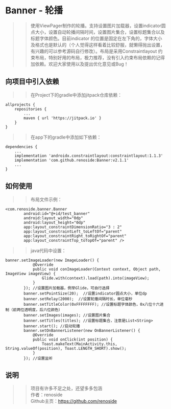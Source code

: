 # Banner - 轮播
>> 使用ViewPager制作的轮播。支持设置图片加载器，设置indicator圆点大小，设置自动轮播间隔时间，设置图片集合，设置标题集合以及标题字体颜色。目前indicator
的位置是固定在左下角的，字体大小及格式也是默认的（个人觉得这样看着比较舒服，就懒得抛出设置，有兴趣的可以参考源码自行修改）。布局是采用Constraintlayout
约束布局，特别好用的布局，极力推荐，没有引入约束布局依赖的记得加依赖。欢迎大家使用以及提出优化意见或Bug！
## 向项目中引入依赖
>> 在Project下的gradle中添加jitpack仓库依赖：
```
allprojects {
    repositories {
        ...
        maven { url 'https://jitpack.io' }
    }
}
```
>> 在app下的gradle中添加如下依赖：
```
dependencies {
    ...
    implementation 'androidx.constraintlayout:constraintlayout:1.1.3'
    implementation 'com.github.renoside:Banner:v2.1.1'
    ...
}
```
## 如何使用
>> 布局文件示例：
```
<com.renoside.banner.Banner
        android:id="@+id/test_banner"
        android:layout_width="0dp"
        android:layout_height="0dp"
        app:layout_constraintDimensionRatio="3 : 2"
        app:layout_constraintLeft_toLeftOf="parent"
        app:layout_constraintRight_toRightOf="parent"
        app:layout_constraintTop_toTopOf="parent" />
```
>> java代码中设置：
```
banner.setImageLoader(new ImageLoader() {
            @Override
            public void conImageLoader(Context context, Object path, ImageView imageView) {
                Glide.with(context).load(path).into(imageView);
            }
        }); //设置图片加载器，例举Glide，可自行选择
        banner.setPointSize(20);  //设置indicator圆点大小，单位dp
        banner.setRelay(2000);  //设置轮播间隔时长，单位毫秒
        banner.setTitleColor(0xFFFFFFFF); //设置标题字体颜色，0x八位十六进制（前两位透明度，后六位颜色）
        banner.setImages(images); //设置图片集合
        banner.setTitles(titles); //设置标题集合，注意是List<String>
        banner.start(); //启动轮播
        banner.setOnBannerListener(new OnBannerListener() {
            @Override
            public void onClick(int position) {
                Toast.makeText(MainActivity.this, String.valueOf(position), Toast.LENGTH_SHORT).show();
            }
        }); //设置监听
```
## 说明
>> 项目有许多不足之处，还望多多包涵           
>> 作者：renoside     
>> Github主页：https://github.com/renoside          
